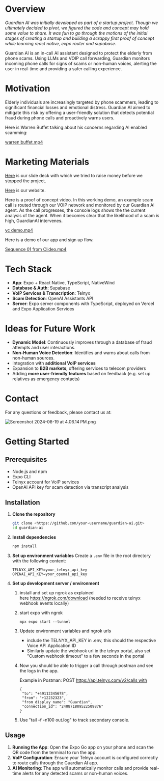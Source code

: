 # Overview

*Guardian AI was initially developed as part of a startup project. Though we ultimately decided to pivot, we figured the code and concept may hold some value to share. It was fun to go through the motions of the initial stages of creating a startup and building a scrappy first proof of concept while learning react native, expo router and supabase.*

Guardian AI is an in-call AI assistant designed to protect the elderly from phone scams. Using LLMs and VOIP call forwarding, Guardian monitors incoming phone calls for signs of scams or non-human voices, alerting the user in real-time and providing a safer calling experience.

# Motivation

Elderly individuals are increasingly targeted by phone scammers, leading to significant financial losses and emotional distress. Guardian AI aimed to mitigate this risk by offering a user-friendly solution that detects potential fraud during phone calls and proactively warns users.

Here is Warren Buffet talking about his concerns regarding AI enabled scamming:

[warren buffet.mp4](https://prod-files-secure.s3.us-west-2.amazonaws.com/ef259715-4608-4d5d-9dcb-3f99b9830a60/893b76f9-468f-46f1-891b-ac33650a00cb/warren_buffet.mp4)

# Marketing Materials

[Here](https://www.storydoc.com/4d343fe70f8e5a4178ab2339e5508d0d/b2509dda-27f1-46e4-8678-d01ba70392f5/660796d569c9c1f409702a30) is our slide deck with which we tried to raise money before we stopped the project.

[Here](https://www.guardian-ai.io/) is our website.

Here is a proof of concept video. 
In this working demo, an example scam call is routed through our VOIP network and monitored by our Guardian AI agent. As the call progresses, the console logs shows the the current analysis of the agent. When it becomes clear that the likelihood of a scam is high, GuardianAI intervenes.

[yc demo.mp4](https://prod-files-secure.s3.us-west-2.amazonaws.com/ef259715-4608-4d5d-9dcb-3f99b9830a60/a051bd2a-895a-415a-9789-d817d58d2931/yc_demo.mp4)

Here is a demo of our app and sign up flow.

[Sequence 01 from Clideo.mp4](https://prod-files-secure.s3.us-west-2.amazonaws.com/ef259715-4608-4d5d-9dcb-3f99b9830a60/2489abfd-c9b7-4468-b9d0-118e81d50282/Sequence_01_from_Clideo.mp4)

# Tech Stack

- **App**: Expo + React Native, TypeScript, NativeWind
- **Database & Auth**: Supabase
- **VoIP Services & Transcription**: Telnyx
- **Scam Detection**: OpenAI Assistants API
- **Server**: Expo server components with TypeScript, deployed on Vercel and Expo Application Services

# Ideas for Future Work

- **Dynamic Model**: Continuously improves through a database of fraud attempts and user interactions.
- **Non-Human Voice Detection**: Identifies and warns about calls from non-human sources.
- Integration with **additional VoIP services**
- Expansion to **B2B markets**, offering services to telecom providers
- Adding **more user-friendly features** based on feedback (e.g. set up relatives as emergency contacts)

# Contact

For any questions or feedback, please contact us at:

![Screenshot 2024-08-19 at 4.06.14 PM.png](https://prod-files-secure.s3.us-west-2.amazonaws.com/ef259715-4608-4d5d-9dcb-3f99b9830a60/f4ddbf1c-1771-4c14-a231-df5d506e1817/b448edbd-f02e-4c47-b35a-e23d56bf0463.png)

# Getting Started

## Prerequisites

- Node.js and npm
- Expo CLI
- Telnyx account for VoIP services
- OpenAI API key for scam detection via transcript analysis

## Installation

1. **Clone the repository**
    
    ```bash
    git clone <https://github.com/your-username/guardian-ai.git>
    cd guardian-ai
    ```
    
2. **Install dependencies**
    
    ```bash
    npm install
    ```
    
3. **Set up environment variables**
Create a `.env` file in the root directory with the following content:
    
    ```
    TELNYX_API_KEY=your_telnyx_api_key
    OPENAI_API_KEY=your_openai_api_key
    ```
    
4. **Set up development server / environment**
    1. install and set up ngrok as explained here https://ngrok.com/download (needed to receive telnyx webhook events locally)
    2. start expo with ngrok
        
        ```
        npx expo start --tunnel
        ```
        
    3. Update environment variables and ngrok urls
        - include the TELNYX_API_KEY in .env, this should the respective Voice API Application ID
        - Similarly update the webhook url in the telnyx portal, also set "Custom webhook timeout" to a few seconds in the portal
    4. Now you should be able to trigger a call through postman and see the logs in the app.
        
        Example in Postman: POST https://api.telnyx.com/v2/calls with
        
        ```
        {
         "to": "+49112345678",
         "from": "+12232323",
         "from_display_name": "Guardian",
         "connection_id": "240871809522509876"
        }
        ```
        
    5. Use "tail -f -n100 out.log" to track secondary console.

## Usage

1. **Running the App**: Open the Expo Go app on your phone and scan the QR code from the terminal to run the app.
2. **VoIP Configuration**: Ensure your Telnyx account is configured correctly to route calls through the Guardian AI app.
3. **AI Monitoring**: The app will automatically monitor calls and provide real-time alerts for any detected scams or non-human voices.

